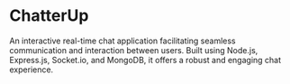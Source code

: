 # ChatterUp
An interactive real-time chat application facilitating seamless communication and interaction between users. Built using Node.js, Express.js, Socket.io, and MongoDB, it offers a robust and engaging chat experience.
